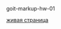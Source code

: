 goit-markup-hw-01


<a href="https://alexgural1004.github.io/goit-markup-hw-01/"> живая страница</a>
